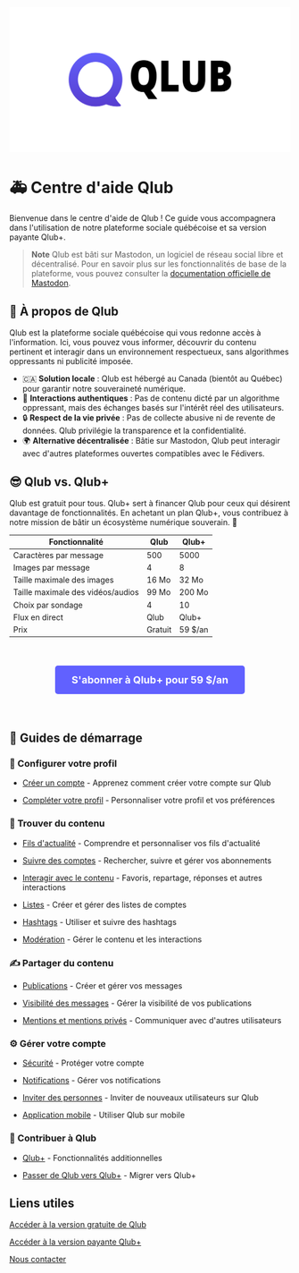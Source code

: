 <div style="text-align: center; margin: 20px 0;">
  <img src="./assets/banner.png" alt="Logo Qlub" style="height: auto;">
</div>

# 🚑 Centre d'aide Qlub

Bienvenue dans le centre d'aide de Qlub ! Ce guide vous accompagnera dans l'utilisation de notre plateforme sociale québécoise et sa version payante Qlub+.

> **Note** Qlub est bâti sur Mastodon, un logiciel de réseau social libre et décentralisé. Pour en savoir plus sur les fonctionnalités de base de la plateforme, vous pouvez consulter la [documentation officielle de Mastodon](https://docs.joinmastodon.org/).


## 💁 À propos de Qlub

Qlub est la plateforme sociale québécoise qui vous redonne accès à l'information. Ici, vous pouvez vous informer, découvrir du contenu pertinent et interagir dans un environnement respectueux, sans algorithmes oppressants ni publicité imposée.

- 🇨🇦 **Solution locale** : Qlub est hébergé au Canada (bientôt au Québec) pour garantir notre souveraineté numérique.
- 💬 **Interactions authentiques** : Pas de contenu dicté par un algorithme oppressant, mais des échanges basés sur l'intérêt réel des utilisateurs.
- 🔒 **Respect de la vie privée** : Pas de collecte abusive ni de revente de données. Qlub privilégie la transparence et la confidentialité.
- 🌍 **Alternative décentralisée** : Bâtie sur Mastodon, Qlub peut interagir avec d'autres plateformes ouvertes compatibles avec le Fédivers.

## 😎 Qlub vs. Qlub+
Qlub est gratuit pour tous. Qlub+ sert à financer Qlub pour ceux qui désirent davantage de fonctionnalités. En achetant un plan Qlub+, vous contribuez à notre mission de bâtir un écosystème numérique souverain. 💜

| Fonctionnalité | Qlub | Qlub+ |
|-|-|-|
| Caractères par message | 500 | 5000 |
| Images par message | 4 | 8 |
| Taille maximale des images | 16 Mo | 32 Mo |
| Taille maximale des vidéos/audios | 99 Mo | 200 Mo |
| Choix par sondage | 4 | 10 |
| Flux en direct | Qlub | Qlub+ |
| Prix | Gratuit | 59 $/an |

<br>

<div style="text-align: center; margin: 20px 0;">
  <a href="https://plus.qlub.social/auth/sign_up" style="display: inline-block; background-color: #6161ff; color: white; padding: 15px 30px; text-decoration: none; border-radius: 5px; font-weight: bold; font-size: 18px;">
    S'abonner à Qlub+ pour 59 $/an
  </a>
</div>

<br>

## 🚀 Guides de démarrage

### 👤 Configurer votre profil
- [Créer un compte](guides/create-account.md) - Apprenez comment créer votre compte sur Qlub

- [Compléter votre profil](guides/profile.md) - Personnaliser votre profil et vos préférences

### 🔎 Trouver du contenu

- [Fils d'actualité](guides/timelines.md) - Comprendre et personnaliser vos fils d'actualité

- [Suivre des comptes](guides/following.md) - Rechercher, suivre et gérer vos abonnements

- [Interagir avec le contenu](guides/interacting.md) - Favoris, repartage, réponses et autres interactions

- [Listes](guides/lists.md) - Créer et gérer des listes de comptes

- [Hashtags](guides/hashtags.md) - Utiliser et suivre des hashtags

- [Modération](guides/moderation.md) - Gérer le contenu et les interactions

### ✍️ Partager du contenu

- [Publications](guides/publishing.md) - Créer et gérer vos messages

- [Visibilité des messages](guides/visibility.md) - Gérer la visibilité de vos publications

- [Mentions et mentions privés](guides/mentions.md) - Communiquer avec d'autres utilisateurs

### ⚙️ Gérer votre compte

- [Sécurité](guides/security.md) - Protéger votre compte

- [Notifications](guides/notifications.md) - Gérer vos notifications

- [Inviter des personnes](guides/invitations.md) - Inviter de nouveaux utilisateurs sur Qlub

- [Application mobile](guides/mobile.md) - Utiliser Qlub sur mobile

### 💜 Contribuer à Qlub

- [Qlub+](guides/qlub-plus.md) - Fonctionnalités additionnelles

- [Passer de Qlub vers Qlub+](guides/migration-to-plus.md) - Migrer vers Qlub+


## Liens utiles
[Accéder à la version gratuite de Qlub](https://qlub.social)

[Accéder à la version payante Qlub+](https://plus.qlub.social)

[Nous contacter](mailto:aide@qlub.social)